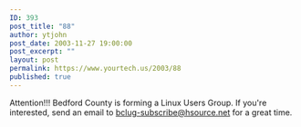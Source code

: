 ```yaml
---
ID: 393
post_title: "88"
author: ytjohn
post_date: 2003-11-27 19:00:00
post_excerpt: ""
layout: post
permalink: https://www.yourtech.us/2003/88
published: true
---
```

Attention!!!  Bedford County is forming a Linux Users Group.  If you're interested, send an email to bclug-subscribe@hsource.net for a great time.